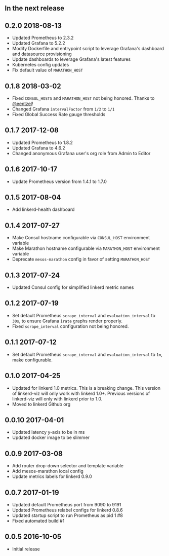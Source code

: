 ## In the next release

## 0.2.0 2018-08-13

* Updated Prometheus to 2.3.2
* Updated Grafana to 5.2.2
* Modify Dockerfile and entrypoint script to leverage Grafana's dashboard and
  datasource provisioning
* Update dashboards to leverage Grafana's latest features
* Kubernetes config updates
* Fix default value of `MARATHON_HOST`

## 0.1.8 2018-03-02

* Fixed `CONSUL_HOSTS` and `MARATHON_HOST` not being honored. Thanks to [@eentzel](https://github.com/eentzel)!
* Changed Grafana `intervalFactor` from `1/2` to `1/1`
* Fixed Global Success Rate gauge thresholds

## 0.1.7 2017-12-08

* Updated Prometheus to 1.8.2
* Updated Grafana to 4.6.2
* Changed anonymous Grafana user's org role from Admin to Editor

## 0.1.6 2017-10-17

* Update Prometheus version from 1.4.1 to 1.7.0

## 0.1.5 2017-08-04

* Add linkerd-health dashboard

## 0.1.4 2017-07-27

* Make Consul hostname configurable via `CONSUL_HOST` environment variable
* Make Marathon hostname configurable via `MARATHON_HOST` environment variable
* Deprecate `mesos-marathon` config in favor of setting `MARATHON_HOST`

## 0.1.3 2017-07-24

* Updated Consul config for simplified linkerd metric names

## 0.1.2 2017-07-19

* Set default Prometheus `scrape_interval` and `evaluation_interval` to `30s`,
  to ensure Grafana `irate` graphs render properly.
* Fixed `scrape_interval` configuration not being honored.

## 0.1.1 2017-07-12

* Set default Prometheus `scrape_interval` and `evaluation_interval` to `1m`, make configurable.

## 0.1.0 2017-04-25

* Updated for linkerd 1.0 metrics. This is a breaking change. This version of
  linkerd-viz will only work with linkerd 1.0+. Previous versions of
  linkerd-viz will only with linkerd prior to 1.0.
* Moved to linkerd Github org

## 0.0.10 2017-04-01

* Updated latency y-axis to be in ms
* Updated docker image to be slimmer

## 0.0.9 2017-03-08

* Add router drop-down selector and template variable
* Add mesos-marathon local config
* Update metrics labels for linkerd 0.9.0

## 0.0.7 2017-01-19

* Updated default Prometheus port from 9090 to 9191
* Updated Prometheus relabel configs for linkerd 0.8.6
* Updated startup script to run Prometheus as pid 1 #8
* Fixed automated build #1

## 0.0.5 2016-10-05

* Initial release
